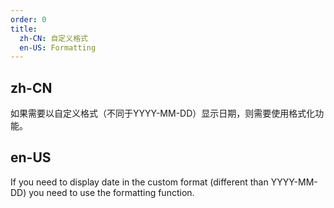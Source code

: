 ```yaml
---
order: 0
title:
  zh-CN: 自定义格式
  en-US: Formatting
---
```


## zh-CN

如果需要以自定义格式（不同于YYYY-MM-DD）显示日期，则需要使用格式化功能。

## en-US

If you need to display date in the custom format (different than YYYY-MM-DD) you need to use the formatting function.

